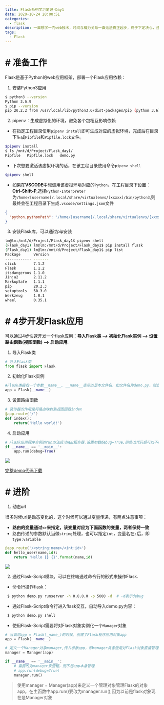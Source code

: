 ```yaml
---
title: Flask系列学习笔记-Day1
date: 2020-10-24 20:00:51
categories: 
  - flask
description: 一直想学一门web技术，时间与精力关系一直无法真正起步，终于下定决心，还是开始行动起来，每天半小时时间学习总结。
tags: 
  - Flask
---
```


# # 准备工作

Flask是基于Python的web应用框架，部署一个Flask应用依赖：

1. 安装Python3应用

```bash
$ python3 --version
Python 3.6.9
$ pip --version
pip 20.2.2 from /usr/local/lib/python3.6/dist-packages/pip (python 3.6)
```

2. pipenv：生成虚拟化的环境，避免各个包相互影响依赖

- 在指定工程目录使用`pipenv install`即可生成对应的虚拟环境，完成后在目录下生成`Pipfile`和`Pipfile.lock`文件。

```bash
$pipenv install
$ ls /mnt/d/Project/Flask_day1/
Pipfile   Pipfile.lock   demo.py
```

- 下次想要激活该虚拟环境的话，在该工程目录使用命令`pipenv shell`

```bash
$pipenv shell
```

- 如果在**VSCODE**中想调用该虚拟环境对应的`Python`，在工程目录下设置：**Ctrl-Shift-P**,选择`Python-Interpreter`为`/home/[username]/.local/share/virtualenvs/[xxxxx]/bin/python3`,则最终会在工程目录下生成`.vscode/settings.json`文件

```json
{
  "python.pythonPath": "/home/[username]/.local/share/virtualenvs/[xxxx]/bin/python3"
}
```

3. 安装Flask库，可以通过pip安装

```bash
lm@lm:/mnt/d/Project/Flask_day1$ pipenv shell
(Flask_day1) lm@lm:/mnt/d/Project/Flask_day1$ pip install flask
(Flask_day1) lm@lm:/mnt/d/Project/Flask_day1$ pip list
Package      Version
------------ -------
click        7.1.2
Flask        1.1.2
itsdangerous 1.1.0
Jinja2       2.11.2
MarkupSafe   1.1.1
pip          20.2.3
setuptools   50.3.0
Werkzeug     1.0.1
wheel        0.35.1
```

# # 4步开发Flask应用

可以通过4步快速开发一个flask应用：**导入Flask类 --> 初始化Flask实例 --> 设置路由函数(视图函数) --> 启动应用**.

1. 导入Flask类

```python
# 导入Flask类
from flask import Flask
```

2. 初始化Flask实例

```python
#Flask类接收一个参数__name__, __name__表示的是本文件名，如文件名为demo.py，则此处的__name__最终被赋值为demo.py
app = Flask(__name__)
```

3. 设置路由函数

```python
# 装饰器的作用是将路由映射到视图函数index
@app.route('/')
def index():
    return('Hello world!')
```

4. 启动应用

```python
# Flask应用程序实例的run方法启动WEB服务器,设置参数debug=True,则修改代码后可以不用重新启动服务器做调试
if __name__ == '__main__':
    app.run(debug=True)
```

![](https://cdn.jsdelivr.net/gh/lm/cdn//img/day1-1.jpg)

[完整demo代码下载](download/day1-demo.py)

# # 进阶

1. 动态url

很多时候url是动态变化的，这个时候可以通过变量传递，有两点注意事项：

- **路由的变量通过`<>`来指定，该变量对应为下面函数的变量，两者保持一致**
- 路由传递的参数默认当做`string`处理，也可以指定`int`，变量名在`:`后，即`type:variable`

```python
@app.route('/<string:name>/<int:id>')
def hello_user(name,id):
    return 'Hello {} {}'.format(name,id)
```

![](https://cdn.jsdelivr.net/gh/lm/cdn/img/day1-2.jpg)

2. 通过Flask-Script模块，可以在终端通过命令行的形式来操作Flask.

- 命令行操作flask：

```bash
 $ python demo.py runserver -h 0.0.0.0 -p 5000 -d  # -d表示debug
```

- 通过Flask-Script命令行进入flask交互，自动导入demo.py内容：
```bash
 $ python demo.py shell
```

- 使用Flask-Script需要将对Flask对象实例化一个`Manager`对象

```python
# 当调用app = Flask(_name_)的时候，创建了Flask程序应用对象app
app = Flask(__name__)

# 定义一个Manager对象manager,传入参数app，即manager具备使用对Flask对象直接管理功能
manager = Manager(app)

if __name__ == '__main__':
    # 需要改为manager来管理，而不是app本身管理
    # app.run(debug=True)
    manager.run()
```

> 使用manager = Manager(app)来定义一个管理对象管理Flask的对象app，在主函数中app.run()要改为manager.run(),因为以前是flask对象现在是Manager对象